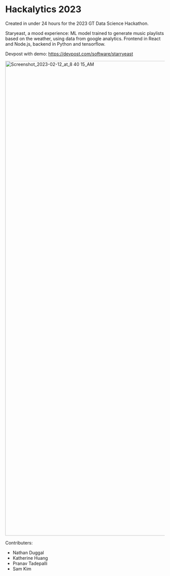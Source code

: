 # Hackalytics 2023

Created in under 24 hours for the 2023 GT Data Science Hackathon.

Staryeast, a mood experience:
ML model trained to generate music playlists based on the weather, using data from google analytics.
Frontend in React and Node.js, backend in Python and tensorflow.

Devpost with demo: https://devpost.com/software/starryeast


<img width="1498" alt="Screenshot_2023-02-12_at_8 40 15_AM" src="https://user-images.githubusercontent.com/116393413/219295584-f7d773ce-9544-4b9f-909c-2db31410561a.png">

Contributers:
* Nathan Duggal
* Katherine Huang
* Pranav Tadepalli
* Sam Kim
